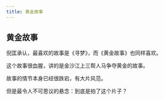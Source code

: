 ```yaml
---
title: 黄金故事
---
```


## 黄金故事

倪匡承认，最喜欢的故事是《寻梦》，而《黄金故事》也同样喜欢。

这个故事很血腥，讲的是金沙江上三帮人马争夺黄金的故事。

故事的情节本身已经很跌宕，有大片风范。

但是最令人不可思议的悬念：到底是拍了这个片子？